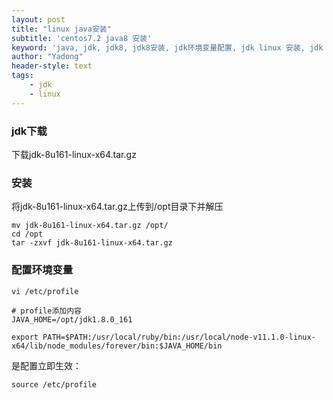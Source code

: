 ```yaml
---
layout: post
title: "linux java安装"
subtitle: 'centos7.2 java8 安装'
keyword: 'java, jdk, jdk8, jdk8安装, jdk环境变量配置, jdk linux 安装, jdk linux 环境变量配置, jdk linux 配置, centos jdk'
author: "Yadong"
header-style: text
tags:
    - jdk
    - linux
---
```


### jdk下载 ###
下载jdk-8u161-linux-x64.tar.gz

### 安装 ###

将jdk-8u161-linux-x64.tar.gz上传到/opt目录下并解压


    mv jdk-8u161-linux-x64.tar.gz /opt/
    cd /opt
    tar -zxvf jdk-8u161-linux-x64.tar.gz


### 配置环境变量 ###

    vi /etc/profile
    
    # profile添加内容
    JAVA_HOME=/opt/jdk1.8.0_161
    
    export PATH=$PATH:/usr/local/ruby/bin:/usr/local/node-v11.1.0-linux-x64/lib/node_modules/forever/bin:$JAVA_HOME/bin

是配置立即生效：


    source /etc/profile

    
